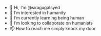 - 👋 Hi, I’m @siragugalsyed
- 👀 I’m interested in humanity 
- 🌱 I’m currently learning being human
- 💞️ I’m looking to collaborate on humanists 
- 📫 How to reach me simply knock my door

<!---
siragugalsyed/siragugalsyed is a ✨ special ✨ repository because its `README.md` (this file) appears on your GitHub profile.
You can click the Preview link to take a look at your changes.
--->
